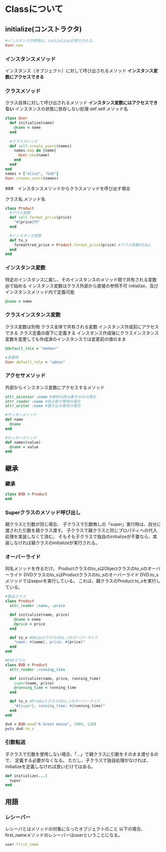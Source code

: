 # Classについて

## initialize(コンストラクタ)

```ruby
#インスタンス作成時は、initializeが実行される。
User.new
```

### インスタンスメソッド

インスタンス（オブジェクト）に対して呼び出されるメソッド
**インスタンス変数にアクセスできる**

### クラスメソッド

クラス自体に対して呼び出されるメソッド
**インスタンス変数にはアクセスできない**
インスタンスの状態に依存しない処理
def self.メソッド名

```ruby
class User
  def initialize(name)
    @name = name
  end
  
  #クラスメソッド
  def self.create_users(names)
    names.map do |name|
      User.new(name)
    end  
  end
end
names = ["alice", "bob"]
User.create_users(names)
```

###　インスタンスメソッドからクラスメソッドを呼び出す場合

クラス名.メソッド名

```ruby
class Product
  #クラス変数
  def self.format_price(price)
    "#{price}円"
  end

  #インスタンス変数
  def to_s
    formattred_price = Product.format_price(price) #クラス変数のCALL
  end
end
```

### インスタンス変数

特定のインスタンスに属し、そのインスタンスのメソッド間で共有される変数
@で始める
インスタンス変数はクラス外部から直接の参照不可
initialize、及びインスタンスメソッド内で定義可能

```ruby
@name = name
```

### クラスインスタンス変数

クラス変数は別物
クラス全体で共有される変数
インスタンス作成前にアクセスできる
クラス定義の直下に定義する
インスタンス作成後にクラスインスタンス変数を変更しても作成済のインスタンスでは変更前の値のまま

```ruby
@default_role = "member"

#変更時
User.default_role = "admin"
```

### アクセサメソッド

外部からインスタンス変数にアクセスするメソッド

```ruby
attr_accessor :name #単純な読み書きのみの場合
attr_reader :name #読み取り専用の場合
attr_writer :name #書き込み専用の場合

#ゲッターメソッド
def name
  @name
end

#セッターメソッド
def name=(value)
  @name = value
end
```

## 継承

### 継承

```ruby
class DVD < Product
end
```

### Superクラスのメソッド呼び出し

親クラスと引数が同じ場合、
子クラスで引数無しの「super」実行時は、自分に渡された引数を親クラス渡す。
子クラスで親クラスと同じプロパティへの代入処理を実装しなくて済む。
そもそも子クラスで独自のinitializeが不要なら、実装しなければ親クラスのinitializeが実行される。

### オーバーライド

同名メソッドを作るだけ。
Productクラスのto_sはObjectクラスのto_sのオーバーライド
DVDクラスのto_sはProductクラスのto_sのオーバーライド
DVD.to_sメソッドではsepurを実行している。
これは、親クラスのProduct.to_sを実行している。

```ruby
#製品クラス
class Product
  attr_reader :name, :price

  def initialize(name, price)
    @name = name
    @price = price
  end

  def to_s #Objectクラスのto_sのオーバーライド
    "name: #{name}, price: #{price}"
  end
end

#DVDクラス
class DVD < Product
  attr_reader :running_time

  def initialize(name, price, running_time)
    super(name, price)
    @running_time = running_time
  end

  def to_s #Productクラスのto_sのオーバーライド
    "#{super}, running_time: #{running_time}"
  end
end

dvd = DVD.new("A Great movie", 1000, 120)
puts dvd.to_s
```

### 引数転送

子クラスで引数を使用しない場合、「...」で親クラスに引数をそのまま渡せるので、
定義する必要がなくなる。
ただし、子クラスで独自処理がなければ、initializeを定義しなければ良いだけではある。

```ruby
def initialize(...)
  supur
end
```

## 用語

### レシーバー

レシーバとはメソッドの対象になったオブジェクトのこと
以下の場合、first_nameメソッドのレシーバーはuserということになる。

```ruby
user.first_name
```
